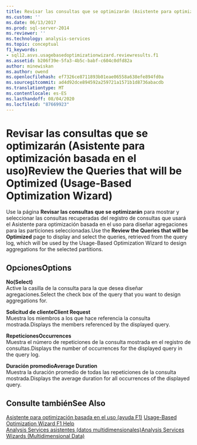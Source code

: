 ```yaml
---
title: Revisar las consultas que se optimizarán (Asistente para optimización basada en el uso) | Microsoft Docs
ms.custom: ''
ms.date: 06/13/2017
ms.prod: sql-server-2014
ms.reviewer: ''
ms.technology: analysis-services
ms.topic: conceptual
f1_keywords:
- sql12.asvs.usagebasedoptimizationwizard.reviewresults.f1
ms.assetid: b206f39e-5fa3-4b5c-babf-c604c0dfd82a
author: minewiskan
ms.author: owend
ms.openlocfilehash: ef7326ce8711893b01eae06558a638efe894fd0a
ms.sourcegitcommit: ad4d92dce894592a259721a1571b1d8736abacdb
ms.translationtype: MT
ms.contentlocale: es-ES
ms.lasthandoff: 08/04/2020
ms.locfileid: "87669923"
---
```

# <a name="review-the-queries-that-will-be-optimized-usage-based-optimization-wizard"></a><span data-ttu-id="3d7b5-102">Revisar las consultas que se optimizarán (Asistente para optimización basada en el uso)</span><span class="sxs-lookup"><span data-stu-id="3d7b5-102">Review the Queries that will be Optimized (Usage-Based Optimization Wizard)</span></span>
  <span data-ttu-id="3d7b5-103">Use la página **Revisar las consultas que se optimizarán** para mostrar y seleccionar las consultas recuperadas del registro de consultas que usará el Asistente para optimización basada en el uso para diseñar agregaciones para las particiones seleccionadas.</span><span class="sxs-lookup"><span data-stu-id="3d7b5-103">Use the **Review the Queries that will be Optimized** page to display and select the queries, retrieved from the query log, which will be used by the Usage-Based Optimization Wizard to design aggregations for the selected partitions.</span></span>  
  
## <a name="options"></a><span data-ttu-id="3d7b5-104">Opciones</span><span class="sxs-lookup"><span data-stu-id="3d7b5-104">Options</span></span>  
 <span data-ttu-id="3d7b5-105">**No**</span><span class="sxs-lookup"><span data-stu-id="3d7b5-105">**(Select)**</span></span>  
 <span data-ttu-id="3d7b5-106">Active la casilla de la consulta para la que desea diseñar agregaciones.</span><span class="sxs-lookup"><span data-stu-id="3d7b5-106">Select the check box of the query that you want to design aggregations for.</span></span>  
  
 <span data-ttu-id="3d7b5-107">**Solicitud de cliente**</span><span class="sxs-lookup"><span data-stu-id="3d7b5-107">**Client Request**</span></span>  
 <span data-ttu-id="3d7b5-108">Muestra los miembros a los que hace referencia la consulta mostrada.</span><span class="sxs-lookup"><span data-stu-id="3d7b5-108">Displays the members referenced by the displayed query.</span></span>  
  
 <span data-ttu-id="3d7b5-109">**Repeticiones**</span><span class="sxs-lookup"><span data-stu-id="3d7b5-109">**Occurrences**</span></span>  
 <span data-ttu-id="3d7b5-110">Muestra el número de repeticiones de la consulta mostrada en el registro de consultas.</span><span class="sxs-lookup"><span data-stu-id="3d7b5-110">Displays the number of occurrences for the displayed query in the query log.</span></span>  
  
 <span data-ttu-id="3d7b5-111">**Duración promedio**</span><span class="sxs-lookup"><span data-stu-id="3d7b5-111">**Average Duration**</span></span>  
 <span data-ttu-id="3d7b5-112">Muestra la duración promedio de todas las repeticiones de la consulta mostrada.</span><span class="sxs-lookup"><span data-stu-id="3d7b5-112">Displays the average duration for all occurrences of the displayed query.</span></span>  
  
## <a name="see-also"></a><span data-ttu-id="3d7b5-113">Consulte también</span><span class="sxs-lookup"><span data-stu-id="3d7b5-113">See Also</span></span>  
 <span data-ttu-id="3d7b5-114">[Asistente para optimización basada en el uso (ayuda F1)](usage-based-optimization-wizard-f1-help.md) </span><span class="sxs-lookup"><span data-stu-id="3d7b5-114">[Usage-Based Optimization Wizard F1 Help](usage-based-optimization-wizard-f1-help.md) </span></span>  
 [<span data-ttu-id="3d7b5-115">Analysis Services asistentes &#40;datos multidimensionales&#41;</span><span class="sxs-lookup"><span data-stu-id="3d7b5-115">Analysis Services Wizards &#40;Multidimensional Data&#41;</span></span>](analysis-services-wizards-multidimensional-data.md)  
  
  
